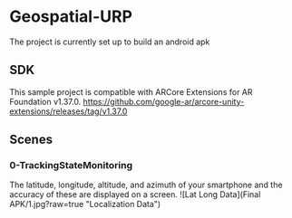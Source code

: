 # Geospatial-URP

The project is currently set up to build an android apk

## SDK
This sample project is compatible with ARCore Extensions for AR Foundation v1.37.0.
https://github.com/google-ar/arcore-unity-extensions/releases/tag/v1.37.0

## Scenes

### 0-TrackingStateMonitoring

The latitude, longitude, altitude, and azimuth of your smartphone and the accuracy of these are displayed on a screen.
![Lat Long Data](Final APK/1.jpg?raw=true "Localization Data")